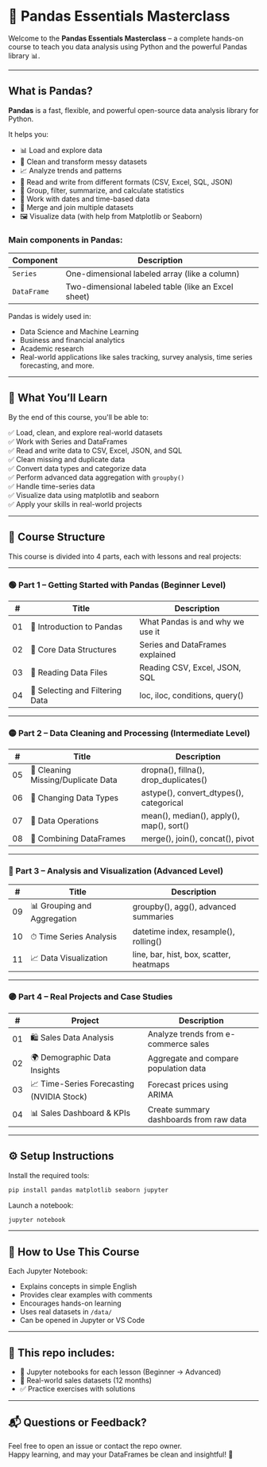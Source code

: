 # 🐼 Pandas Essentials Masterclass

Welcome to the **Pandas Essentials Masterclass** – a complete hands-on course to teach you data analysis using Python and the powerful Pandas library 📊.

---

## What is Pandas?

**Pandas** is a fast, flexible, and powerful open-source data analysis library for Python.

It helps you:

* 📊 Load and explore data
* 🧹 Clean and transform messy datasets
* 📈 Analyze trends and patterns
* 📁 Read and write from different formats (CSV, Excel, SQL, JSON)
* 🧮 Group, filter, summarize, and calculate statistics
* 📅 Work with dates and time-based data
* 🔄 Merge and join multiple datasets
* 🖼 Visualize data (with help from Matplotlib or Seaborn)

### Main components in Pandas:

| Component   | Description                                         |
| ----------- | --------------------------------------------------- |
| `Series`    | One-dimensional labeled array (like a column)       |
| `DataFrame` | Two-dimensional labeled table (like an Excel sheet) |

Pandas is widely used in:

* Data Science and Machine Learning
* Business and financial analytics
* Academic research
* Real-world applications like sales tracking, survey analysis, time series forecasting, and more.

---

## 🎯 What You’ll Learn

By the end of this course, you'll be able to:

✅ Load, clean, and explore real-world datasets  
✅ Work with Series and DataFrames  
✅ Read and write data to CSV, Excel, JSON, and SQL  
✅ Clean missing and duplicate data  
✅ Convert data types and categorize data  
✅ Perform advanced data aggregation with `groupby()`  
✅ Handle time-series data  
✅ Visualize data using matplotlib and seaborn  
✅ Apply your skills in real-world projects

---

## 🧱 Course Structure

This course is divided into 4 parts, each with lessons and real projects:

---

### 🟢 Part 1 – Getting Started with Pandas (Beginner Level)

| # | Title                            | Description |
|---|----------------------------------|-------------|
| 01 | 📖 Introduction to Pandas       | What Pandas is and why we use it |
| 02 | 🧱 Core Data Structures          | Series and DataFrames explained |
| 03 | 📂 Reading Data Files           | Reading CSV, Excel, JSON, SQL |
| 04 | 🔎 Selecting and Filtering Data | loc, iloc, conditions, query() |

---

### 🟡 Part 2 – Data Cleaning and Processing (Intermediate Level)

| # | Title                                | Description |
|---|--------------------------------------|-------------|
| 05 | 🧹 Cleaning Missing/Duplicate Data   | dropna(), fillna(), drop_duplicates() |
| 06 | 🔄 Changing Data Types               | astype(), convert_dtypes(), categorical |
| 07 | 🧮 Data Operations                   | mean(), median(), apply(), map(), sort() |
| 08 | 🔗 Combining DataFrames             | merge(), join(), concat(), pivot |

---

### 🔵 Part 3 – Analysis and Visualization (Advanced Level)

| # | Title                               | Description |
|---|-------------------------------------|-------------|
| 09 | 📊 Grouping and Aggregation        | groupby(), agg(), advanced summaries |
| 10 | ⏱ Time Series Analysis             | datetime index, resample(), rolling() |
| 11 | 📈 Data Visualization               | line, bar, hist, box, scatter, heatmaps |

---

### 🟣 Part 4 – Real Projects and Case Studies

| # | Project                            | Description |
|---|------------------------------------|-------------|
| 01 | 🛍 Sales Data Analysis             | Analyze trends from e-commerce sales |
| 02 | 🌍 Demographic Data Insights       | Aggregate and compare population data |
| 03 | 📈 Time-Series Forecasting (NVIDIA Stock) | Forecast prices using ARIMA |
| 04 | 📊 Sales Dashboard & KPIs         | Create summary dashboards from raw data |

---

## ⚙ Setup Instructions

Install the required tools:

```bash
pip install pandas matplotlib seaborn jupyter
```

Launch a notebook:

```bash
jupyter notebook
```

---

## 🧪 How to Use This Course

Each Jupyter Notebook:

- Explains concepts in simple English  
- Provides clear examples with comments  
- Encourages hands-on learning  
- Uses real datasets in `/data/`  
- Can be opened in Jupyter or VS Code  

---

## 📁 This repo includes:

* 📘 Jupyter notebooks for each lesson (Beginner → Advanced)
* 📂 Real-world sales datasets (12 months)
* ✅ Practice exercises with solutions

---

## 📬 Questions or Feedback?

Feel free to open an issue or contact the repo owner.  
Happy learning, and may your DataFrames be clean and insightful! 🎉
```